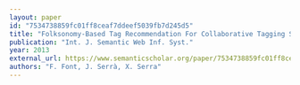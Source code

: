 ```yaml
---
layout: paper
id: "7534738859fc01ff8ceaf7ddeef5039fb7d245d5"
title: "Folksonomy-Based Tag Recommendation For Collaborative Tagging Systems"
publication: "Int. J. Semantic Web Inf. Syst."
year: 2013
external_url: https://www.semanticscholar.org/paper/7534738859fc01ff8ceaf7ddeef5039fb7d245d5
authors: "F. Font, J. Serrà, X. Serra"
---
```

